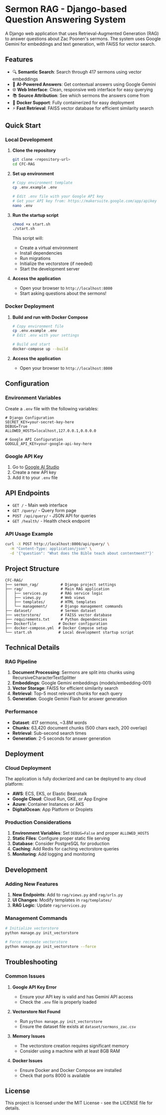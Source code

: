 # Sermon RAG - Django-based Question Answering System

A Django web application that uses Retrieval-Augmented Generation (RAG) to answer questions about Zac Poonen's sermons. The system uses Google Gemini for embeddings and text generation, with FAISS for vector search.

## Features

- 🔍 **Semantic Search**: Search through 417 sermons using vector embeddings
- 🤖 **AI-Powered Answers**: Get contextual answers using Google Gemini
- 🌐 **Web Interface**: Clean, responsive web interface for easy querying
- 📚 **Source Attribution**: See which sermons the answers come from
- 🐳 **Docker Support**: Fully containerized for easy deployment
- ⚡ **Fast Retrieval**: FAISS vector database for efficient similarity search

## Quick Start

### Local Development

1. **Clone the repository**
   ```bash
   git clone <repository-url>
   cd CFC-RAG
   ```

2. **Set up environment**
   ```bash
   # Copy environment template
   cp .env.example .env

   # Edit .env file with your Google API key
   # Get your API key from: https://makersuite.google.com/app/apikey
   nano .env
   ```

3. **Run the startup script**
   ```bash
   chmod +x start.sh
   ./start.sh
   ```

   This script will:
   - Create a virtual environment
   - Install dependencies
   - Run migrations
   - Initialize the vectorstore (if needed)
   - Start the development server

4. **Access the application**
   - Open your browser to `http://localhost:8000`
   - Start asking questions about the sermons!

### Docker Deployment

1. **Build and run with Docker Compose**
   ```bash
   # Copy environment file
   cp .env.example .env
   # Edit .env with your settings

   # Build and start
   docker-compose up --build
   ```

2. **Access the application**
   - Open your browser to `http://localhost:8000`

## Configuration

### Environment Variables

Create a `.env` file with the following variables:

```env
# Django Configuration
SECRET_KEY=your-secret-key-here
DEBUG=True
ALLOWED_HOSTS=localhost,127.0.0.1,0.0.0.0

# Google API Configuration
GOOGLE_API_KEY=your-google-api-key-here
```

### Google API Key

1. Go to [Google AI Studio](https://makersuite.google.com/app/apikey)
2. Create a new API key
3. Add it to your `.env` file

## API Endpoints

- `GET /` - Main web interface
- `GET /query/` - Query form page
- `POST /api/query/` - JSON API for queries
- `GET /health/` - Health check endpoint

### API Usage Example

```bash
curl -X POST http://localhost:8000/api/query/ \
  -H "Content-Type: application/json" \
  -d '{"question": "What does the Bible teach about contentment?"}'
```

## Project Structure

```
CFC-RAG/
├── sermon_rag/          # Django project settings
├── rag/                 # Main RAG application
│   ├── services.py      # RAG service logic
│   ├── views.py         # Web views
│   ├── templates/       # HTML templates
│   └── management/      # Django management commands
├── dataset/             # Sermon dataset
├── vectorstore/         # FAISS vector database
├── requirements.txt     # Python dependencies
├── Dockerfile          # Docker configuration
├── docker-compose.yml  # Docker Compose setup
└── start.sh            # Local development startup script
```

## Technical Details

### RAG Pipeline

1. **Document Processing**: Sermons are split into chunks using RecursiveCharacterTextSplitter
2. **Embeddings**: Google Gemini embeddings (models/embedding-001)
3. **Vector Storage**: FAISS for efficient similarity search
4. **Retrieval**: Top-5 most relevant chunks for each query
5. **Generation**: Google Gemini Flash for answer generation

### Performance

- **Dataset**: 417 sermons, ~3.8M words
- **Chunks**: 63,420 document chunks (500 chars each, 200 overlap)
- **Retrieval**: Sub-second search times
- **Generation**: 2-5 seconds for answer generation

## Deployment

### Cloud Deployment

The application is fully dockerized and can be deployed to any cloud platform:

- **AWS**: ECS, EKS, or Elastic Beanstalk
- **Google Cloud**: Cloud Run, GKE, or App Engine
- **Azure**: Container Instances or AKS
- **DigitalOcean**: App Platform or Droplets

### Production Considerations

1. **Environment Variables**: Set `DEBUG=False` and proper `ALLOWED_HOSTS`
2. **Static Files**: Configure proper static file serving
3. **Database**: Consider PostgreSQL for production
4. **Caching**: Add Redis for caching vectorstore queries
5. **Monitoring**: Add logging and monitoring

## Development

### Adding New Features

1. **New Endpoints**: Add to `rag/views.py` and `rag/urls.py`
2. **UI Changes**: Modify templates in `rag/templates/`
3. **RAG Logic**: Update `rag/services.py`

### Management Commands

```bash
# Initialize vectorstore
python manage.py init_vectorstore

# Force recreate vectorstore
python manage.py init_vectorstore --force
```

## Troubleshooting

### Common Issues

1. **Google API Key Error**
   - Ensure your API key is valid and has Gemini API access
   - Check the `.env` file is properly loaded

2. **Vectorstore Not Found**
   - Run `python manage.py init_vectorstore`
   - Ensure the dataset file exists at `dataset/sermons_zac.csv`

3. **Memory Issues**
   - The vectorstore creation requires significant memory
   - Consider using a machine with at least 8GB RAM

4. **Docker Issues**
   - Ensure Docker and Docker Compose are installed
   - Check that ports 8000 is available

## License

This project is licensed under the MIT License - see the LICENSE file for details.